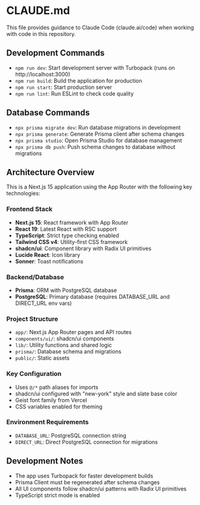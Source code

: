 # CLAUDE.md

This file provides guidance to Claude Code (claude.ai/code) when working with code in this repository.

## Development Commands

- `npm run dev`: Start development server with Turbopack (runs on http://localhost:3000)
- `npm run build`: Build the application for production
- `npm run start`: Start production server
- `npm run lint`: Run ESLint to check code quality

## Database Commands

- `npx prisma migrate dev`: Run database migrations in development
- `npx prisma generate`: Generate Prisma client after schema changes
- `npx prisma studio`: Open Prisma Studio for database management
- `npx prisma db push`: Push schema changes to database without migrations

## Architecture Overview

This is a Next.js 15 application using the App Router with the following key technologies:

### Frontend Stack
- **Next.js 15**: React framework with App Router
- **React 19**: Latest React with RSC support
- **TypeScript**: Strict type checking enabled
- **Tailwind CSS v4**: Utility-first CSS framework
- **shadcn/ui**: Component library with Radix UI primitives
- **Lucide React**: Icon library
- **Sonner**: Toast notifications

### Backend/Database
- **Prisma**: ORM with PostgreSQL database
- **PostgreSQL**: Primary database (requires DATABASE_URL and DIRECT_URL env vars)

### Project Structure
- `app/`: Next.js App Router pages and API routes
- `components/ui/`: shadcn/ui components
- `lib/`: Utility functions and shared logic
- `prisma/`: Database schema and migrations
- `public/`: Static assets

### Key Configuration
- Uses `@/*` path aliases for imports
- shadcn/ui configured with "new-york" style and slate base color
- Geist font family from Vercel
- CSS variables enabled for theming

### Environment Requirements
- `DATABASE_URL`: PostgreSQL connection string
- `DIRECT_URL`: Direct PostgreSQL connection for migrations

## Development Notes

- The app uses Turbopack for faster development builds
- Prisma Client must be regenerated after schema changes
- All UI components follow shadcn/ui patterns with Radix UI primitives
- TypeScript strict mode is enabled